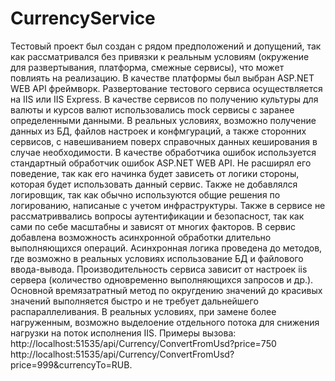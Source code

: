 # CurrencyService
Тестовый проект был создан с рядом предположений и допущений, так как рассматривался без привязки к реальным условиям (окружение для развертывания, платформа, смежные сервисы), что может повлиять на реализацию.
В качестве платформы был выбран ASP.NET WEB API фреймворк. Развертование тестового сервиса осуществляется на IIS или IIS Express. 
В качестве сервисов по получению культуры для валюты и курсов валют использовались mock сервисы с заранее определенными данными. В реальных условиях, возможно получение данных из БД, файлов настроек и конфмгураций, а также сторонних сервисов, с навешиванием поверх справочных данных кеширования в случае необходимости.
В качестве обработчика ошибок используется стандартный обработчик ошибок ASP.NET WEB API. Не расширял его поведение, так как его начинка будет зависеть от логики стороны, которая будет использовать данный сервис.
Также не добавлялся логировщик, так как обычно используются общие решения по логированию, написаные с учетом инфраструктуры.
Также в сервисе не рассматриввались вопросы аутентификации и безопасност, так как сами по себе масштабны и зависят от многих факторов.
В сервис добавлена возможность асинхронной обработки длительно выполняющихся операций. Асинхронная логика проведена до методов, где возможно в реальных условиях использование БД и файлового ввода-вывода.
Производительность сервиса зависит от настроек iis сервера (количество одновременно выполняющихся запросов и др.). Основной времязатратный метод по округдению значений до красивых значений выполняется быстро и не требует дальнейшего распараллеливания. В реальных условиях, при замене более нагруженным, возможно выделоение отдельного потока для снижения нагрузки на поток исполнения IIS.
Примеры вызова: http://localhost:51535/api/Currency/ConvertFromUsd?price=750
http://localhost:51535/api/Currency/ConvertFromUsd?price=999&currencyTo=RUB.
